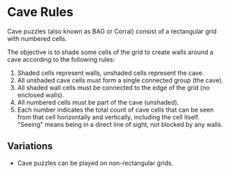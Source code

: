 # Cave Rules

Cave puzzles (also known as BAG or Corral) consist of a rectangular grid with numbered cells.

The objective is to shade some cells of the grid to create walls around a cave according to the following rules:

1. Shaded cells represent walls, unshaded cells represent the cave.
2. All unshaded cave cells must form a single connected group (the cave).
3. All shaded wall cells must be connected to the edge of the grid (no enclosed walls).
4. All numbered cells must be part of the cave (unshaded).
5. Each number indicates the total count of cave cells that can be seen from that cell horizontally and vertically, including the cell itself. "Seeing" means being in a direct line of sight, not blocked by any walls.

## Variations

* Cave puzzles can be played on non-rectangular grids.
